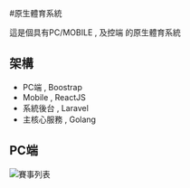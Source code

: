 #原生體育系統

這是個具有PC/MOBILE  , 及控端 的原生體育系統

## 架構

- PC端 , Boostrap 
- Mobile , ReactJS
- 系統後台 , Laravel
- 主核心服務 , Golang


## PC端
![賽事列表](https://github.com/ft-sport/Client/blob/main/demo/1.jpg?raw=true)
